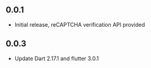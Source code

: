 ## 0.0.1

* Initial release, reCAPTCHA verification API provided

## 0.0.3

* Update Dart 2.17.1 and flutter 3.0.1